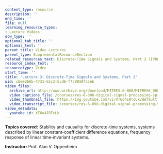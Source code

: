 ```yaml
---
content_type: resource
description: ''
end_time: ''
file: null
learning_resource_types:
- Lecture Videos
ocw_type: ''
optional_tab_title: ''
optional_text: ''
parent_title: Video Lectures
parent_type: SupplementalResourceSection
related_resources_text: Discrete-Time Signals and Systems, Part 2 ([PDF](/courses/res-6-008-digital-signal-processing-spring-2011/resources/mitres_6_008s11_lec03-1))
resource_index_text: ''
resourcetype: Video
start_time: ''
title: 'Lecture 3: Discrete-Time Signals and Systems, Part 2'
uid: cbee2b0b-4731-65c2-5cd6-f7c8919f35eb
video_files:
  archive_url: http://www.archive.org/download/MITRES.6-008/MITRES6_008_lec03_300k.mp4
  video_captions_file: /courses/res-6-008-digital-signal-processing-spring-2011/fcd3195d698c59a2add253789cdb0556_XT6o4IRTcLk.vtt
  video_thumbnail_file: https://img.youtube.com/vi/XT6o4IRTcLk/default.jpg
  video_transcript_file: /courses/res-6-008-digital-signal-processing-spring-2011/bf2938a32e74749cd551fc2906d3211a_XT6o4IRTcLk.pdf
video_metadata:
  youtube_id: XT6o4IRTcLk
---
```


**Topics covered:** Stability and causality for discrete-time systems, systems described by linear constant-coefficient difference equations, frequency response of linear time-invariant systems.

**Instructor:** Prof. Alan V. Oppenheim



